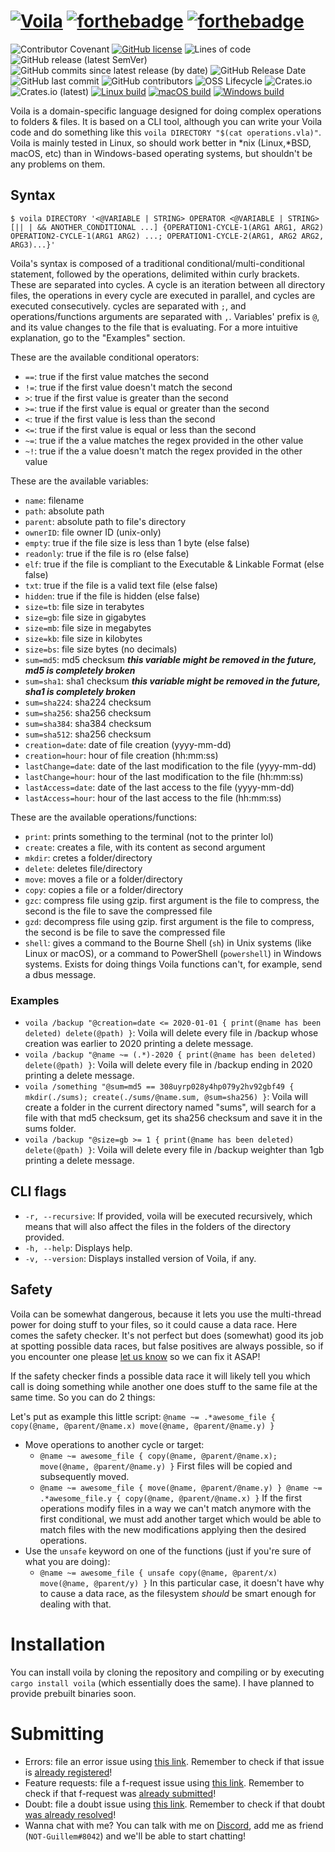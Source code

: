 # [![Voila](https://i.ibb.co/R2T5Tvb/voila.png)](https://shields.io/)   [![forthebadge](https://forthebadge.com/images/badges/made-with-rust.svg)](https://forthebadge.com)   [![forthebadge](https://forthebadge.com/images/badges/built-with-love.svg)](https://forthebadge.com)

![Contributor Covenant](https://img.shields.io/badge/Contributor%20Covenant-2.1-4baaaa.svg)
[![GitHub license](https://img.shields.io/github/license/Alonely0/voila.svg)](https://github.com/Alonely0/voila/blob/master/LICENSE)
![Lines of code](https://img.shields.io/tokei/lines/github/Alonely0/Voila)
![GitHub release (latest SemVer)](https://img.shields.io/github/v/release/Alonely0/Voila?label=latest%20release)
![GitHub commits since latest release (by date)](https://img.shields.io/github/commits-since/Alonely0/Voila/latest/main)
![GitHub Release Date](https://img.shields.io/github/release-date/Alonely0/Voila?label=last%20release%20date)
![GitHub last commit](https://img.shields.io/github/last-commit/Alonely0/Voila)
![GitHub contributors](https://img.shields.io/github/contributors/Alonely0/Voila)
![OSS Lifecycle](https://img.shields.io/osslifecycle/Alonely0/Voila)
![Crates.io](https://img.shields.io/crates/d/voila?label=downloads%40%2A)
![Crates.io (latest)](https://img.shields.io/crates/dv/voila)
[![Linux build](https://github.com/Alonely0/Voila/actions/workflows/linux-ci.yml/badge.svg)](https://github.com/Alonely0/Voila/actions/workflows/linux-ci.yml)
[![macOS build](https://github.com/Alonely0/Voila/actions/workflows/mac-ci.yml/badge.svg)](https://github.com/Alonely0/Voila/actions/workflows/mac-ci.yml)
[![Windows build](https://github.com/Alonely0/Voila/actions/workflows/windows-ci.yml/badge.svg)](https://github.com/Alonely0/Voila/actions/workflows/windows-ci.yml)

Voila is a domain-specific language designed for doing complex operations to folders & files. It is based on a CLI tool, although you can write your Voila code and do something like this `voila DIRECTORY "$(cat operations.vla)"`. Voila is mainly tested in Linux, so should work better in *nix (Linux,*BSD, macOS, etc) than in Windows-based operating systems, but shouldn't be any problems on them.

## Syntax

`$ voila DIRECTORY '<@VARIABLE | STRING> OPERATOR <@VARIABLE | STRING> [|| | && ANOTHER_CONDITIONAL ...] {OPERATION1-CYCLE-1(ARG1 ARG1, ARG2) OPERATION2-CYCLE-1(ARG1 ARG2) ...; OPERATION1-CYCLE-2(ARG1, ARG2 ARG2, ARG3)...}'`

Voila's syntax is composed of a traditional conditional/multi-conditional statement, followed by the operations, delimited within curly brackets. These are separated into cycles. A cycle is an iteration between all directory files, the operations in every cycle are executed in parallel, and cycles are executed consecutively. cycles are separated with `;`, and operations/functions arguments are separated with `,`. Variables' prefix is `@`, and its value changes to the file that is evaluating. For a more intuitive explanation, go to the "Examples" section.

These are the available conditional operators:

* `==`: true if the first value matches the second
* `!=`: true if the first value doesn't match the second
* `>`: true if the first value is greater than the second
* `>=`: true if the first value is equal or greater than the second
* `<`: true if the first value is less than the second
* `<=`: true if the first value is equal or less than the second
* `~=`: true if the a value matches the regex provided in the other value
* `~!`: true if the a value doesn't match the regex provided in the other value

These are the available variables:

* `name`: filename
* `path`: absolute path
* `parent`: absolute path to file's directory
* `ownerID`: file owner ID (unix-only)
* `empty`: true if the file size is less than 1 byte (else false)
* `readonly`: true if the file is ro (else false)
* `elf`: true if the file is compliant to the Executable & Linkable Format (else false)
* `txt`: true if the file is a valid text file (else false)
* `hidden`: true if the file is hidden (else false)
* `size=tb`: file size in terabytes
* `size=gb`: file size in gigabytes
* `size=mb`: file size in megabytes
* `size=kb`: file size in kilobytes
* `size=bs`: file size bytes (no decimals)
* `sum=md5`: md5 checksum ***this variable might be removed in the future, md5 is completely broken***
* `sum=sha1`: sha1 checksum ***this variable might be removed in the future, sha1 is completely broken***
* `sum=sha224`: sha224 checksum
* `sum=sha256`: sha256 checksum
* `sum=sha384`: sha384 checksum
* `sum=sha512`: sha256 checksum
* `creation=date`: date of file creation (yyyy-mm-dd)
* `creation=hour`: hour of file creation (hh:mm:ss)
* `lastChange=date`: date of the last modification to the file (yyyy-mm-dd)
* `lastChange=hour`: hour of the last modification to the file (hh:mm:ss)
* `lastAccess=date`: date of the last access to the file (yyyy-mm-dd)
* `lastAccess=hour`: hour of the last access to the file (hh:mm:ss)

These are the available operations/functions:

* `print`: prints something to the terminal (not to the printer lol)
* `create`: creates a file, with its content as second argument
* `mkdir`: cretes a folder/directory
* `delete`: deletes file/directory
* `move`: moves a file or a folder/directory
* `copy`: copies a file or a folder/directory
* `gzc`: compress file using gzip. first argument is the file to compress, the second is the file to save the compressed file
* `gzd`: decompress file using gzip. first argument is the file to compress, the second is be file to save the compressed file
* `shell`: gives a command to the Bourne Shell (`sh`) in Unix systems (like Linux or macOS), or a command to PowerShell (`powershell`) in Windows systems. Exists for doing things Voila functions can't, for example, send a dbus message.

### Examples

* `voila /backup "@creation=date <= 2020-01-01 { print(@name has been deleted) delete(@path) }`: Voila will delete every file in /backup whose creation was earlier to 2020 printing a delete message.
* `voila /backup "@name ~= (.*)-2020 { print(@name has been deleted) delete(@path) }`: Voila will delete every file in /backup ending in 2020 printing a delete message.
* `voila /something "@sum=md5 == 308uyrp028y4hp079y2hv92gbf49 { mkdir(./sums); create(./sums/@name.sum, @sum=sha256) }`: Voila will create a folder in the current directory named "sums", will search for a file with that md5 checksum, get its sha256 checksum and save it in the sums folder.
* `voila /backup "@size=gb >= 1 { print(@name has been deleted) delete(@path) }`: Voila will delete every file in /backup weighter than 1gb printing a delete message.

## CLI flags

* `-r, --recursive`: If provided, voila will be executed recursively, which means that will also affect the files in the folders of the directory provided.
* `-h, --help`: Displays help.
* `-v, --version`: Displays installed version of Voila, if any.

## Safety
Voila can be somewhat dangerous, because it lets you use the multi-thread power for doing stuff to your files, so it could cause a data race. Here comes the safety checker. It's not perfect but does (somewhat) good its job at spotting possible data races, but false positives are always possible, so if you encounter one please [let us know](https://github.com/Alonely0/voila/issues/new?assignees=Alonely0&labels=bug&template=bug_report.md&title=False+positive+on+safety+checker) so we can fix it ASAP!

If the safety checker finds a possible data race it will likely tell you which call is doing something while another one does stuff to the same file at the same time. So you can do 2 things:

Let's put as example this little script: `@name ~= .*awesome_file { copy(@name, @parent/@name.x) move(@name, @parent/@name.y) }`
* Move operations to another cycle or target:
  * `@name ~= awesome_file { copy(@name, @parent/@name.x); move(@name, @parent/@name.y) }` First files will be copied and subsequently moved.
  * `@name ~= awesome_file { move(@name, @parent/@name.y) } @name ~= .*awesome_file.y { copy(@name, @parent/@name.x) }` If the first operations modify files in a way we can't match anymore with the first conditional, we must add another target which would be able to match files with the new modifications applying then the desired operations.
* Use the `unsafe` keyword on one of the functions (just if you're sure of what you are doing):
  * `@name ~= awesome_file { unsafe copy(@name, @parent/x) move(@name, @parent/y) }` In this particular case, it doesn't have why to cause a data race, as the filesystem *should* be smart enough for dealing with that.

# Installation

You can install voila by cloning the repository and compiling or by executing `cargo install voila` (which essentially does the same). I have planned to provide prebuilt binaries soon.

# Submitting

* Errors: file an error issue using [this link](https://github.com/Alonely0/voila/issues/new?assignees=Alonely0&labels=bug&template=bug_report.md&title=). Remember to check if that issue is [already registered](https://github.com/Alonely0/voila/labels/bug)!
* Feature requests: file a f-request issue using [this link](https://github.com/Alonely0/voila/issues/new?assignees=Alonely0&labels=enhancement&template=feature_request.md&title=). Remember to check if that f-request was [already submitted](https://github.com/Alonely0/voila/labels/enhancement)!
* Doubt: file a doubt issue using [this link](https://github.com/Alonely0/voila/issues/new?assignees=Alonely0&labels=question&template=doubt.md&title=). Remember to check if that doubt [was already resolved](https://github.com/Alonely0/voila/labels/question)!
* Wanna chat with me? You can talk with me on [Discord](https://discord.com), add me as friend (`NOT-Guillem#8042`) and we'll be able to start chatting!
